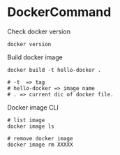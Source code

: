 # DockerCommand

Check docker version
```
docker version
```

Build docker image
```
docker build -t hello-docker .

# -t  => tag
# hello-docker => image name
# . => current dic of docker file.
```

Docker image CLI 
```
# list image
docker image ls

# remove docker image
docker image rm XXXXX
```